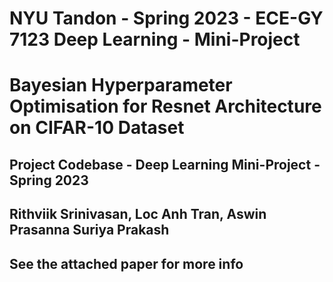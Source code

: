 # NYU Tandon - Spring 2023 - ECE-GY 7123 Deep Learning -  Mini-Project 
# Bayesian Hyperparameter Optimisation for Resnet Architecture on CIFAR-10 Dataset
## Project Codebase - Deep Learning Mini-Project - Spring 2023
## Rithviik Srinivasan, Loc Anh Tran, Aswin Prasanna Suriya Prakash
## See the attached paper for more info
